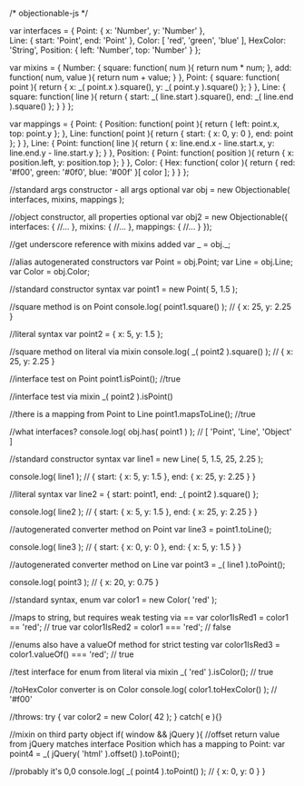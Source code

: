 /*
objectionable-js
*/

var interfaces = {
  Point: {
    x: 'Number',
    y: 'Number'
  },  
  Line: {
    start: 'Point',
    end: 'Point'
  },
  Color: [ 
    'red', 
    'green', 
    'blue' 
  ],
  HexColor: 'String',
  Position: {
    left: 'Number',
    top: 'Number'
  }
};

var mixins = {
  Number: {
    square: function( num ){
      return num * num;
    },
    add: function( num, value ){
      return num + value;
    }
  },
  Point: {
    square: function( point ){
      return {
        x: _( point.x ).square(),
        y: _( point.y ).square()
      };
    }
  },
  Line: {
    square: function( line ){
      return {
        start: _( line.start ).square(),
        end: _( line.end ).square()
      };
    }
  }
};

var mappings = {
  Point: {
    Position: function( point ){
      return {
        left: point.x,
        top: point.y
      };
    },
    Line: function( point ){
      return {
        start: { x: 0, y: 0 },
        end: point
      };
    }
  },
  Line: {
    Point: function( line ){
      return {
        x: line.end.x - line.start.x,
        y: line.end.y - line.start.y
      };
    }
  },
  Position: {
    Point: function( position ){
      return {
        x: position.left,
        y: position.top
      };
    }
  },
  Color: {
    Hex: function( color ){
      return {
        red: '#f00',
        green: '#0f0',
        blue: '#00f'
      }[ color ];
    }
  }
};

//standard args constructor - all args optional
var obj = new Objectionable( interfaces, mixins, mappings );

//object constructor, all properties optional
var obj2 = new Objectionable({
  interfaces: {
    //...
  },
  mixins: {
    //...
  },
  mappings: {
    //...
  }
});

//get underscore reference with mixins added
var _ = obj._;

//alias autogenerated constructors
var Point = obj.Point;
var Line = obj.Line;
var Color = obj.Color;

//standard constructor syntax
var point1 = new Point( 5, 1.5 );

//square method is on Point
console.log( point1.square() ); // { x: 25, y: 2.25 }

//literal syntax
var point2 = { x: 5, y: 1.5 };

//square method on literal via mixin
console.log( _( point2 ).square() ); // { x: 25, y: 2.25 }

//interface test on Point
point1.isPoint(); //true

//interface test via mixin
_( point2 ).isPoint()

//there is a mapping from Point to Line
point1.mapsToLine(); //true

//what interfaces?
console.log( obj.has( point1 ) ); // [ 'Point', 'Line', 'Object' ]

//standard constructor syntax
var line1 = new Line( 5, 1.5, 25, 2.25 );

console.log( line1 ); // { start: { x: 5, y: 1.5 }, end: { x: 25, y: 2.25 } }

//literal syntax
var line2 = { start: point1, end: _( point2 ).square() }; 

console.log( line2 ); // { start: { x: 5, y: 1.5 }, end: { x: 25, y: 2.25 } }

//autogenerated converter method on Point
var line3 = point1.toLine();

console.log( line3 ); // { start: { x: 0, y: 0 }, end: { x: 5, y: 1.5 } }

//autogenerated converter method on Line
var point3 = _( line1 ).toPoint();

console.log( point3 ); // { x: 20, y: 0.75 }

//standard syntax, enum
var color1 = new Color( 'red' );

//maps to string, but requires weak testing via == 
var color1IsRed1 = color1 == 'red'; // true
var color1IsRed2 = color1 === 'red'; // false

//enums also have a valueOf method for strict testing
var color1IsRed3 = color1.valueOf() === 'red'; // true

//test interface for enum from literal via mixin
_( 'red' ).isColor(); // true

//toHexColor converter is on Color
console.log( color1.toHexColor() ); // '#f00'

//throws:
try {
  var color2 = new Color( 42 );
} catch( e ){}

//mixin on third party object
if( window && jQuery ){
  //offset return value from jQuery matches interface Position which has a mapping to Point:
  var point4 = _( jQuery( 'html' ).offset() ).toPoint();
  
  //probably it's 0,0
  console.log( _( point4 ).toPoint() ); // { x: 0, y: 0 } 
}